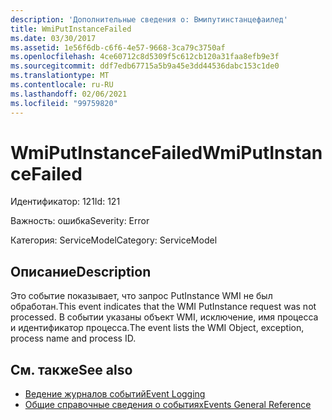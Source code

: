 ```yaml
---
description: 'Дополнительные сведения о: Вмипутинстанцефаилед'
title: WmiPutInstanceFailed
ms.date: 03/30/2017
ms.assetid: 1e56f6db-c6f6-4e57-9668-3ca79c3750af
ms.openlocfilehash: 4ce60712c8d5309f5c612cb120a31faa8efb9e3f
ms.sourcegitcommit: ddf7edb67715a5b9a45e3dd44536dabc153c1de0
ms.translationtype: MT
ms.contentlocale: ru-RU
ms.lasthandoff: 02/06/2021
ms.locfileid: "99759820"
---
```

# <a name="wmiputinstancefailed"></a><span data-ttu-id="e8a4a-103">WmiPutInstanceFailed</span><span class="sxs-lookup"><span data-stu-id="e8a4a-103">WmiPutInstanceFailed</span></span>

<span data-ttu-id="e8a4a-104">Идентификатор: 121</span><span class="sxs-lookup"><span data-stu-id="e8a4a-104">Id: 121</span></span>  
  
 <span data-ttu-id="e8a4a-105">Важность: ошибка</span><span class="sxs-lookup"><span data-stu-id="e8a4a-105">Severity: Error</span></span>  
  
 <span data-ttu-id="e8a4a-106">Категория: ServiceModel</span><span class="sxs-lookup"><span data-stu-id="e8a4a-106">Category: ServiceModel</span></span>  
  
## <a name="description"></a><span data-ttu-id="e8a4a-107">Описание</span><span class="sxs-lookup"><span data-stu-id="e8a4a-107">Description</span></span>  

 <span data-ttu-id="e8a4a-108">Это событие показывает, что запрос PutInstance WMI не был обработан.</span><span class="sxs-lookup"><span data-stu-id="e8a4a-108">This event indicates that the WMI PutInstance request was not processed.</span></span> <span data-ttu-id="e8a4a-109">В событии указаны объект WMI, исключение, имя процесса и идентификатор процесса.</span><span class="sxs-lookup"><span data-stu-id="e8a4a-109">The event lists the WMI Object, exception, process name and process ID.</span></span>  
  
## <a name="see-also"></a><span data-ttu-id="e8a4a-110">См. также</span><span class="sxs-lookup"><span data-stu-id="e8a4a-110">See also</span></span>

- [<span data-ttu-id="e8a4a-111">Ведение журналов событий</span><span class="sxs-lookup"><span data-stu-id="e8a4a-111">Event Logging</span></span>](index.md)
- [<span data-ttu-id="e8a4a-112">Общие справочные сведения о событиях</span><span class="sxs-lookup"><span data-stu-id="e8a4a-112">Events General Reference</span></span>](events-general-reference.md)
